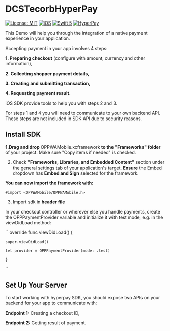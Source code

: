 # DCSTecorbHyperPay

[![License: MIT](https://img.shields.io/badge/license-MIT-green.svg?style=flat)]()
[![iOS](https://img.shields.io/badge/Platform-iOS-purpel.svg?style=flat)](https://developer.apple.com/ios/)
[![Swift 5](https://img.shields.io/badge/Swift-5.7-orange.svg?style=flat)](https://developer.apple.com/swift/)
[![HyperPay](https://img.shields.io/badge/HyperPay-red.svg?style=flat)](https://www.hyperpay.com/en/integration-guides/)


This Demo will help you through the integration of a native payment experience in your application.

Accepting payment in your app involves 4 steps:

**1. Preparing checkout** (configure with amount, currency and other information),

**2. Collecting shopper payment details,**

**3. Creating and submitting transaction,**

**4. Requesting payment result.**

iOS SDK provide tools to help you with steps 2 and 3.

For steps 1 and 4 you will need to communicate to your own backend API. These steps are not included in SDK API due to security reasons.

## Install SDK

**1.Drag and drop** OPPWAMobile.xcframework **to the "Frameworks" folder** of your project.
Make sure "Copy items if needed" is checked.

2. Check **"Frameworks, Libraries, and Embedded Content"** section under the general settings tab of your application's target. **Ensure** the Embed dropdown has **Embed and Sign** selected for the framework.


**You can now import the framework with:**

``#import <OPPWAMobile/OPPWAMobile.h>``

3. Import sdk in **header file**

In your checkout controller or wherever else you handle payments, create the OPPPaymentProvider variable and initialize it with test mode, e.g. in the viewDidLoad method:

``
override func viewDidLoad() {

    super.viewDidLoad()
    
    let provider = OPPPaymentProvider(mode: .test)
    
    }
``


## Set Up Your Server

To start working with hyperpay SDK, you should expose two APIs on your backend for your app to communicate with:

**Endpoint 1:** Creating a checkout ID,

**Endpoint 2:** Getting result of payment.




